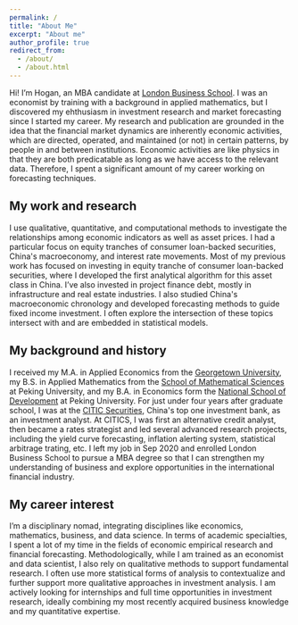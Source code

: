 ```yaml
---
permalink: /
title: "About Me"
excerpt: "About me"
author_profile: true
redirect_from: 
  - /about/
  - /about.html
---
```


Hi! I’m Hogan, an MBA candidate at [London Business School](https://www.london.edu/masters-degrees/mba/). I was an economist by training with a background in applied mathematics, but I discovered my ehthusiasm in investment research and market forecasting since I started my career. My research and publication are  grounded in the idea that the financial market dynamics are inherently economic activities, which are directed, operated, and maintained (or not) in certain patterns, by people in and between institutions. Economic activities are like physics in that they are both predicatable as long as we have access to the relevant data. Therefore, I spent a significant amount of my career working on forecasting techniques.

## My work and research
I use qualitative, quantitative, and computational methods to investigate the relationships among economic indicators as well as asset prices. I had a particular focus on equity tranches of consumer loan-backed securities, China's macroeconomy, and interest rate movements. Most of my previous work has focused on investing in equity tranche of consumer loan-backed securities, where I developed the first analytical algorithm for this asset class in China. I’ve also invested in project finance debt, mostly in infrastructure and real estate industries. I also studied China's macroeconomic chronology and developed forecasting methods to guide fixed income investment. I  often explore the intersection of these topics intersect with and are embedded in statistical models.

## My background and history
I received my M.A. in Applied Economics from the [Georgetown University](https://econ.georgetown.edu/academics/masters-programs-in-economics/masters-in-applied-economics/), my B.S. in Applied Mathematics from the [School of Mathematical Sciences](http://english.math.pku.edu.cn/) at Peking University, and my B.A. in Economics form the [National School of Development](https://en.nsd.pku.edu.cn/) at Peking University. For just under four years after graduate school, I was at the [CITIC Securities](http://www.cs.ecitic.com/newsite/en/CorporateInformation/aboutciticsecurities/201710/t20171016_61176.html), China's top one investment bank, as an investment analyst. At CITICS, I was first an alternative credit analyst, then became a rates strategist and led several advanced research projects, including the  yield curve forecasting, inflation alerting system, statistical arbitrage trating, etc. I left my job in Sep 2020 and enrolled London Business School to pursue a MBA degree so that I can strengthen my understanding of business and explore opportunities in the international financial industry.

## My career interest
I’m a disciplinary nomad, integrating disciplines like economics, mathematics, business, and data science. In terms of academic specialties, I spent a lot of my time in the fields of economic empirical research and financial forecasting. Methodologically, while I am trained as an economist and data scientist, I also rely on  qualitative methods to support fundamental research. I often use more statistical forms of analysis to contextualize and further support more qualitative approaches in investment analysis. I am actively looking for internships and full time opportunities in investment research, ideally combining my most recently acquired business knowledge and my quantitative expertise. 
